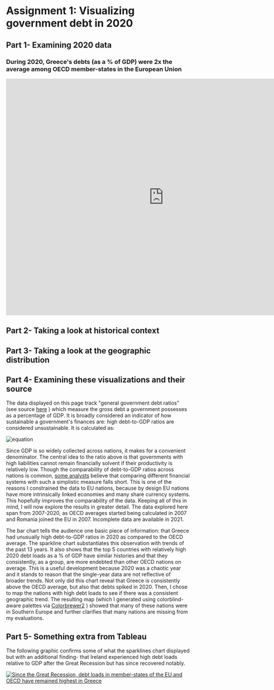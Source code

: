 # Assignment 1: Visualizing government debt in 2020

## Part 1- Examining 2020 data 
### During 2020, Greece's debts (as a % of GDP) were 2x the average among OECD member-states in the European Union 

<iframe 
        src="https://data.oecd.org/chart/6Obi" 
        width="860" height="645" 
        style="border: 0" 
        mozallowfullscreen="true" 
        webkitallowfullscreen="true" 
        allowfullscreen="true"
        ><a 
            href="https://data.oecd.org/chart/6Obi" 
            target="_blank">OECD Chart: General government debt, Total, % of GDP, Annual, 2020
        </a
></iframe>

## Part 2- Taking a look at historical context
<div class="flourish-embed flourish-chart" data-src="visualisation/11148552"><script src="https://public.flourish.studio/resources/embed.js"></script></div>

## Part 3- Taking a look at the geographic distribution
<div class="flourish-embed flourish-map" data-src="visualisation/11152264"><script src="https://public.flourish.studio/resources/embed.js"></script></div>

## Part 4- Examining these visualizations and their source
The data displayed on this page track "general government debt ratios" (see source [here](https://data.oecd.org/gga/general-government-debt.htm) ) which measure the gross debt a government possesses as a percentage of GDP. It is broadly considered an indicator of how sustainable a government's finances are: high debt-to-GDP ratios are considered unsustainable. It is calculated as:

![equation](https://latex.codecogs.com/svg.image?\frac{\textup{Currency&space;and&space;Deposits}&space;&plus;&space;\textup{Debt&space;Securities&space;and&space;Loans}&space;&plus;&space;\textup{Insurance,&space;Pensions,&space;and&space;Standardized&space;Guarantees}&space;&plus;&space;\textup{Other&space;Accounts&space;Payable}}{\textup{Gross&space;Domestic&space;Product})

Since GDP is so widely collected across nations, it makes for a convenient denominator. The central idea to the ratio above is that governments with high liabilities cannot remain financially solvent if their productivity is relatively low. Though the comparability of debt-to-GDP ratios across nations is common, [some analysts](https://carnegieendowment.org/chinafinancialmarkets/86397) believe that comparing different financial systems with such a simplistic measure falls short. This is one of the reasons I constrained the data to EU nations, because by design EU nations have more intrinsically linked economies and many share currency systems. This hopefully improves the comparability of the data. Keeping all of this in mind, I will now explore the results in greater detail. The data explored here span from 2007-2020, as OECD averages started being calculated in 2007 and Romania joined the EU in 2007. Incomplete data are available in 2021.

The bar chart tells the audience one basic piece of information: that Greece had unusually high debt-to-GDP ratios in 2020 as compared to the OECD average. The sparkline chart substantiates this observation with trends of the past 13 years. It also shows that the top 5 countries with relatively high 2020 debt loads as a % of GDP have similar histories and that they consistently, as a group, are more endebted than other OECD nations on average. This is a useful development because 2020 was a chaotic year and it stands to reason that the single-year data are not reflective of broader trends. Not only did this chart reveal that Greece is consistently above the OECD average, but also that debts spiked in 2020. Then, I chose to map the nations with high debt loads to see if there was a consistent geographic trend. The resulting map (which I generated using colorblind-aware palettes via [Colorbrewer2](Colorbrewer2.org) ) showed that many of these nations were in Southern Europe and further clarifies that many nations are missing from my evaluations.

## Part 5- Something extra from Tableau
The following graphic confirms some of what the sparklines chart displayed but with an additional finding- that Ireland experienced high debt loads relative to GDP after the Great Recession but has since recovered notably.

<div class='tableauPlaceholder' id='viz1662939186195' style='position: relative'><noscript><a href='#'><img alt='Since the Great Recession, debt loads in member-states of the EU and OECD have remained highest in Greece ' src='https:&#47;&#47;public.tableau.com&#47;static&#47;images&#47;Te&#47;TellingStorieswithDataDebtLoads&#47;SincetheGreatRecessiondebtloadsinmember-statesoftheEUandOECDhaveremainedhighestinGreece&#47;1_rss.png' style='border: none' /></a></noscript><object class='tableauViz'  style='display:none;'><param name='host_url' value='https%3A%2F%2Fpublic.tableau.com%2F' /> <param name='embed_code_version' value='3' /> <param name='site_root' value='' /><param name='name' value='TellingStorieswithDataDebtLoads&#47;SincetheGreatRecessiondebtloadsinmember-statesoftheEUandOECDhaveremainedhighestinGreece' /><param name='tabs' value='no' /><param name='toolbar' value='yes' /><param name='static_image' value='https:&#47;&#47;public.tableau.com&#47;static&#47;images&#47;Te&#47;TellingStorieswithDataDebtLoads&#47;SincetheGreatRecessiondebtloadsinmember-statesoftheEUandOECDhaveremainedhighestinGreece&#47;1.png' /> <param name='animate_transition' value='yes' /><param name='display_static_image' value='yes' /><param name='display_spinner' value='yes' /><param name='display_overlay' value='yes' /><param name='display_count' value='yes' /><param name='language' value='en-US' /><param name='filter' value='publish=yes' /></object></div>                <script type='text/javascript'>                    
        var divElement = document.getElementById('viz1662939186195');                    
        var vizElement = divElement.getElementsByTagName('object')[0];                    
        vizElement.style.width='100%';vizElement.style.height=(divElement.offsetWidth*0.75)+'px';                    
        var scriptElement = document.createElement('script');                    
        scriptElement.src = 'https://public.tableau.com/javascripts/api/viz_v1.js';                    
        vizElement.parentNode.insertBefore(scriptElement, vizElement);                  
 </script>
